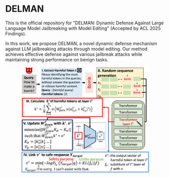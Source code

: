 # DELMAN
This is the official repository for "DELMAN: Dynamic Defense Against Large Language Model Jailbreaking with Model Editing" (Accepted by ACL 2025 Findings).

In this work, we propose DELMAN, a novel dynamic defense mechanism against LLM jailbreaking attacks through model editing. Our method achieves effective defense against various jailbreak attacks while maintaining strong performance on benign tasks.

<p align="center">
<img src="figs/method.png" width="80%">
</p>
